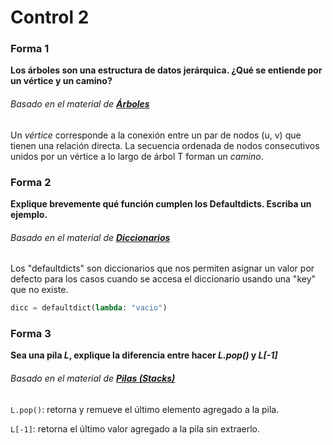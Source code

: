 # Control 2

### Forma 1
**Los árboles son una estructura de datos jerárquica. ¿Qué se entiende por un vértice y un camino?**

###### Basado en el material de [**Árboles**](https://github.com/IIC2233-2015-2/syllabus/blob/master/Material%20de%20clases/02_EDD/06-arboles.html)

Un *vértice* corresponde a la conexión entre un par de nodos (u, v) que tienen una relación directa. 
La secuencia ordenada de nodos consecutivos unidos por un vértice a lo largo de árbol T forman un *camino*.

### Forma 2
**Explique brevemente qué función cumplen los Defaultdicts. Escriba un ejemplo.**

###### Basado en el material de [**Diccionarios**](https://github.com/IIC2233-2015-2/syllabus/blob/master/Material%20de%20clases/02_EDD/04-dictionaries.html)

Los "defaultdicts" son diccionarios que nos permiten asignar un valor por defecto para los casos cuando se accesa el diccionario usando una "key" que no existe.

```python
dicc = defaultdict(lambda: "vacio")
```

### Forma 3
**Sea una pila _L_, explique la diferencia entre hacer _L.pop()_ y _L[-1]_**

###### Basado en el material de [**Pilas (Stacks)**](https://github.com/IIC2233-2015-2/syllabus/blob/master/Material%20de%20clases/02_EDD/02-pilas.html)

`L.pop()`: retorna y remueve el último elemento agregado a la pila.

`L[-1]`: retorna el último valor agregado a la pila sin extraerlo.
